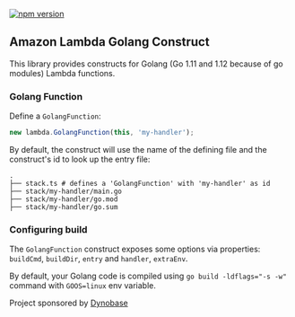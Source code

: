 [![npm version](https://badge.fury.io/js/aws-lambda-golang.svg)](https://badge.fury.io/js/aws-lambda-golang)

## Amazon Lambda Golang Construct

This library provides constructs for Golang (Go 1.11 and 1.12 because of go modules) Lambda functions.

### Golang Function
Define a `GolangFunction`:

```ts
new lambda.GolangFunction(this, 'my-handler');
```

By default, the construct will use the name of the defining file and the construct's id to look
up the entry file:
```
.
├── stack.ts # defines a 'GolangFunction' with 'my-handler' as id
├── stack/my-handler/main.go 
├── stack/my-handler/go.mod 
├── stack/my-handler/go.sum 
```

### Configuring build

The `GolangFunction` construct exposes some options via properties: `buildCmd`, `buildDir`, `entry` and `handler`, `extraEnv`.

By default, your Golang code is compiled using `go build -ldflags="-s -w"` command with `GOOS=linux` env variable.

Project sponsored by [Dynobase](https://dynobase.dev)
